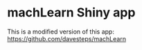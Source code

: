 # machLearn Shiny app

This is a modified version of this app: https://github.com/davesteps/machLearn